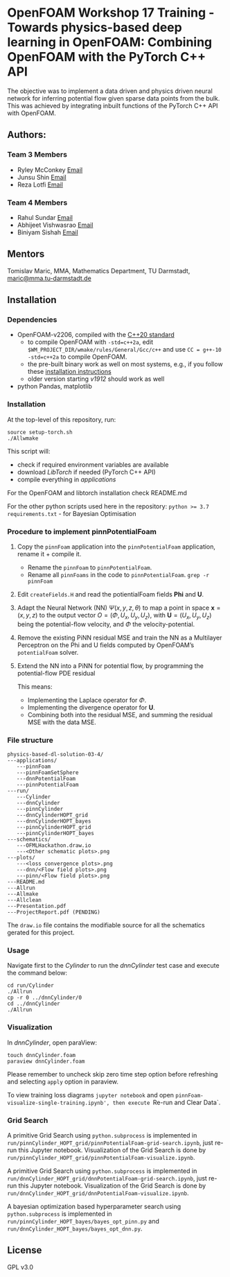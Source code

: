 # OpenFOAM Workshop 17 Training - Towards physics-based deep learning in OpenFOAM: Combining OpenFOAM with the PyTorch C++ API 
 
The objective was to implement a data driven and physics driven neural network for inferring potential flow given sparse data points from the bulk. 
This was achieved by integrating inbuilt functions of the PyTorch C++ API with OpenFOAM.


## Authors:

### Team 3 Members
   - Ryley McConkey [Email](rmcconke@uwaterloo.ca "rmcconke@uwaterloo.ca")
   - Junsu Shin [Email](junsu.shin@unibw.de "junsu.shin@unibw.de")
   - Reza Lotfi [Email](rezalotfi127@gmail.com "rezalotfi127@gmail.com")

### Team 4 Members
   - Rahul Sundar [Email](rahulsundar95@smail.iitm.ac.in "rahulsundar95@smail.iitm.ac.in")
   - Abhijeet Vishwasrao [Email](abhijeet.vishwasrao@polytechnique.edu "abhijeet.vishwasrao@polytechnique.edu")
   - Biniyam Sishah [Email](biniyamsishah@gmail.com "biniyamsishah@gmail.com")

## Mentors
Tomislav Maric, MMA, Mathematics Department, TU Darmstadt, maric@mma.tu-darmstadt.de


## Installation 

### Dependencies 

* OpenFOAM-v2206, compiled with the [C++20 standard](https://gcc.gnu.org/projects/cxx-status.html#cxx20)
    * to compile OpenFOAM with `-std=c++2a`, edit `$WM_PROJECT_DIR/wmake/rules/General/Gcc/c++` and use `CC = g++-10 -std=c++2a` to compile OpenFOAM.
    * the pre-built binary work as well on most systems, e.g., if you follow these [installation instructions](https://develop.openfoam.com/Development/openfoam/-/wikis/precompiled/debian)
    * older version starting *v1912* should work as well
* python Pandas, matplotlib

### Installation 

At the top-level of this repository, run:
```
source setup-torch.sh
./Allwmake
```
This script will:
- check if required environment variables are available
- download *LibTorch* if needed (PyTorch C++ API)
- compile everything in *applications*


For the OpenFOAM and libtorch installation check README.md

For the other python scripts used here in the repository:
`python >= 3.7`
`requirements.txt` - for Bayesian Optimisation

### Procedure to implement pinnPotentialFoam
1. Copy the `pinnFoam` application into the `pinnPotentialFoam` application, rename it + compile it.
   - Rename the `pinnFoam` to `pinnPotentialFoam`.
   - Rename all `pinnFoams` in the code to `pinnPotentialFoam`. `grep -r pinnFoam`
2. Edit `createFields.H` and read the potientialFoam fields **Phi** and **U**.
3. Adapt the Neural Network (NN) $\Psi(x,y,z,\theta)$ to map a point in space $\boldsymbol{x} =(x,y,z)$ to the output vector $O=(\Phi,U_x, U_y, U_z)$, with $\boldsymbol{U}=(U_x, U_y, U_z)$ being the potential-flow velocity, and $\Phi$ the velocity-potential. 
4. Remove the existing PiNN residual MSE and train the NN as a Multilayer Perceptron on the Phi and U fields computed by OpenFOAM’s `potentialFoam` solver.
5. Extend the NN into a PiNN for potential flow, by programming the potential-flow PDE residual 
    
    This means: 
   - Implementing the Laplace operator for $\Phi$.
   - Implementing the divergence operator for $\boldsymbol{U}$.
   - Combining both into the residual MSE, and summing the residual MSE with the data MSE.


### File structure

```
physics-based-dl-solution-03-4/
---applications/
   ---pinnFoam
   ---pinnFoamSetSphere
   ---dnnPotentialFoam
   ---pinnPotentialFoam
---run/
   ---Cylinder
   ---dnnCylinder
   ---pinnCylinder
   ---dnnCylinderHOPT_grid
   ---dnnCylinderHOPT_bayes
   ---pinnCylinderHOPT_grid
   ---pinnCylinderHOPT_bayes
---schematics/
   ---OFMLHackathon.draw.io 
   ---<Other schematic plots>.png 
---plots/
   ---<loss convergence plots>.png
   ---dnn/<Flow field plots>.png
   ---pinn/<Flow field plots>.png
---README.md
---Allrun
---Allmake
---Allclean
---Presentation.pdf
---ProjectReport.pdf (PENDING)
```
The `draw.io` file contains the modifiable source for all the schematics gerated for this project. 

### Usage 

Navigate first to the *Cylinder* to run the *dnnCylinder* test case and execute the command below:

```
cd run/Cylinder
./Allrun
cp -r 0 ../dnnCylinder/0
cd ../dnnCylinder
./Allrun
```

### Visualization 

In *dnnCylinder*, open paraView:

```
touch dnnCylinder.foam
paraview dnnCylinder.foam 
```
Please remember to uncheck skip zero time step option before refreshing and selecting `apply` option in paraview. 

To view training loss diagrams `jupyter notebook` and open `pinnFoam-visualize-single-training.ipynb', then execute `Re-run and Clear Data`. 

### Grid Search

A primitive Grid Search using `python.subprocess` is implemented in `run/pinnCylinder_HOPT_grid/pinnPotentialFoam-grid-search.ipynb`, just re-run this Jupyter notebook. Visualization of the Grid Search is done by `run/pinnCylinder_HOPT_grid/pinnPotentialFoam-visualize.ipynb`. 


A primitive Grid Search using `python.subprocess` is implemented in `run/dnnCylinder_HOPT_grid/dnnPotentialFoam-grid-search.ipynb`, just re-run this Jupyter notebook. Visualization of the Grid Search is done by `run/dnnCylinder_HOPT_grid/dnnPotentialFoam-visualize.ipynb`. 

A bayesian optimization based  hyperparameter search using `python.subprocess` is implemented in `run/pinnCylinder_HOPT_bayes/bayes_opt_pinn.py` and `run/dnnCylinder_HOPT_bayes/bayes_opt_dnn.py`.

## License

GPL v3.0
